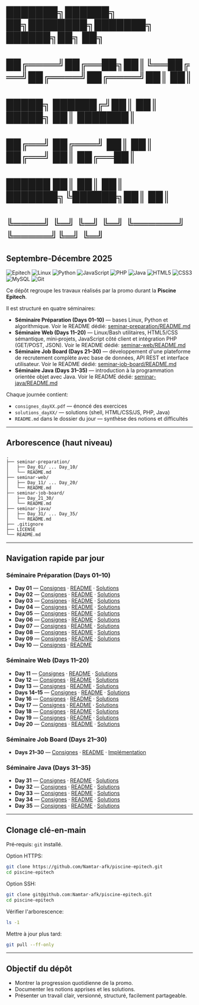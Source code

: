 # ███████╗██████╗ ██╗████████╗███████╗ ██████╗██╗  ██╗
# ██╔════╝██╔══██╗██║╚══██╔══╝██╔════╝██╔════╝██║  ██║
# █████╗  ██████╔╝██║   ██║   █████╗  ██║     ███████║
# ██╔══╝  ██╔═══╝ ██║   ██║   ██╔══╝  ██║     ██╔══██║
# ██████  ██║     ██║   ██║   ███████╗╚██████╗██║  ██║
# ╚════╝  ╚═╝     ╚═╝   ╚═╝   ╚══════╝ ╚═════╝╚═╝  ╚═╝
## Septembre-Décembre 2025

![Epitech](https://img.shields.io/badge/Epitech-0066CC?logo=epitech&logoColor=white)
![Linux](https://img.shields.io/badge/Linux-FCC624?logo=linux&logoColor=black)
![Python](https://img.shields.io/badge/Python-3776AB?logo=python&logoColor=white)
![JavaScript](https://img.shields.io/badge/JavaScript-F7DF1E?logo=javascript&logoColor=black)
![PHP](https://img.shields.io/badge/PHP-777BB4?logo=php&logoColor=white)
![Java](https://img.shields.io/badge/Java-ED8B00?logo=openjdk&logoColor=white)
![HTML5](https://img.shields.io/badge/HTML5-E34F26?logo=html5&logoColor=white)
![CSS3](https://img.shields.io/badge/CSS3-1572B6?logo=css3&logoColor=white)
![MySQL](https://img.shields.io/badge/MySQL-4479A1?logo=mysql&logoColor=white)
![Git](https://img.shields.io/badge/Git-F05032?logo=git&logoColor=white)

Ce dépôt regroupe les travaux réalisés par la promo durant la **Piscine Epitech**.

Il est structuré en quatre séminaires:
- **Séminaire Préparation (Days 01–10)** — bases Linux, Python et algorithmique. Voir le README dédié: [seminar-preparation/README.md](seminar-preparation/README.md)
- **Séminaire Web (Days 11–20)** — Linux/Bash utilitaires, HTML5/CSS sémantique, mini‑projets, JavaScript côté client et intégration PHP (GET/POST, JSON). Voir le README dédié: [seminar-web/README.md](seminar-web/README.md)
- **Séminaire Job Board (Days 21–30)** — développement d'une plateforme de recrutement complète avec base de données, API REST et interface utilisateur. Voir le README dédié: [seminar-job-board/README.md](seminar-job-board/README.md)
- **Séminaire Java (Days 31–35)** — introduction à la programmation orientée objet avec Java. Voir le README dédié: [seminar-java/README.md](seminar-java/README.md)

Chaque journée contient:
- `consignes_dayXX.pdf` — énoncé des exercices
- `solutions_dayXX/` — solutions (shell, HTML/CSS/JS, PHP, Java)
- `README.md` dans le dossier du jour — synthèse des notions et difficultés

---

## Arborescence (haut niveau)
```
.
├── seminar-preparation/
│   ├── Day_01/ ... Day_10/
│   └── README.md
├── seminar-web/
│   ├── Day_11/ ... Day_20/
│   └── README.md
├── seminar-job-board/
│   ├── Day_21_30/
│   └── README.md
├── seminar-java/
│   ├── Day_31/ ... Day_35/
│   └── README.md
├── .gitignore
├── LICENSE
└── README.md
```

---

## Navigation rapide par jour

### Séminaire Préparation (Days 01–10)
- **Day 01** — [Consignes](seminar-preparation/Day_01/consignes_day01.pdf) · [README](seminar-preparation/Day_01/README.md) · [Solutions](seminar-preparation/Day_01/solutions_day01/)
- **Day 02** — [Consignes](seminar-preparation/Day_02/consignes_day02.pdf) · [README](seminar-preparation/Day_02/README.md) · [Solutions](seminar-preparation/Day_02/solutions_day02/)
- **Day 03** — [Consignes](seminar-preparation/Day_03/consignes_day03.pdf) · [README](seminar-preparation/Day_03/README.md) · [Solutions](seminar-preparation/Day_03/solutions_day03/)
- **Day 04** — [Consignes](seminar-preparation/Day_04/consignes_day04.pdf) · [README](seminar-preparation/Day_04/README.md) · [Solutions](seminar-preparation/Day_04/solutions_day04/)
- **Day 05** — [Consignes](seminar-preparation/Day_05/consignes_day05.pdf) · [README](seminar-preparation/Day_05/README.md) · [Solutions](seminar-preparation/Day_05/solutions_day05/)
- **Day 06** — [Consignes](seminar-preparation/Day_06/consignes_day06.pdf) · [README](seminar-preparation/Day_06/README.md) · [Solutions](seminar-preparation/Day_06/solutions_day06/)
- **Day 07** — [Consignes](seminar-preparation/Day_07/consignes_day07.pdf) · [README](seminar-preparation/Day_07/README.md) · [Solutions](seminar-preparation/Day_07/solutions_day07/)
- **Day 08** — [Consignes](seminar-preparation/Day_08/consignes_day08.pdf) · [README](seminar-preparation/Day_08/README.md) · [Solutions](seminar-preparation/Day_08/solutions_day08/)
- **Day 09** — [Consignes](seminar-preparation/Day_09/consignes_day09.pdf) · [README](seminar-preparation/Day_09/README.md) · [Solutions](seminar-preparation/Day_09/hangman_game/)
- **Day 10** — [Consignes](seminar-preparation/Day_10/consignes_day10.pdf) · [README](seminar-preparation/Day_10/README.md)

### Séminaire Web (Days 11–20)
- **Day 11** — [Consignes](seminar-web/Day_11/consignes_day11.pdf) · [README](seminar-web/Day_11/README.md) · [Solutions](seminar-web/Day_11/solutions_day11/)
- **Day 12** — [Consignes](seminar-web/Day_12/consignes_day12.pdf) · [README](seminar-web/Day_12/README.md) · [Solutions](seminar-web/Day_12/solutions_day12/)
- **Day 13** — [Consignes](seminar-web/Day_13/consignes_day13.pdf) · [README](seminar-web/Day_13/README.md) · [Solutions](seminar-web/Day_13/solutions_day13/)
- **Days 14–15** — [Consignes](seminar-web/Day_14_15/consignes_day14-15.pdf) · [README](seminar-web/Day_14_15/README.md) · [Solutions](seminar-web/Day_14_15/solutions_day14_15/)
- **Day 16** — [Consignes](seminar-web/Day_16/consignes_day16.pdf) · [README](seminar-web/Day_16/README.md) · [Solutions](seminar-web/Day_16/solutions_day16/)
- **Day 17** — [Consignes](seminar-web/Day_17/consignes_day17.pdf) · [README](seminar-web/Day_17/README.md) · [Solutions](seminar-web/Day_17/solutions_day17/)
- **Day 18** — [Consignes](seminar-web/Day_18/consignes_day18.pdf) · [README](seminar-web/Day_18/README.md) · [Solutions](seminar-web/Day_18/solutions_day18/)
- **Day 19** — [Consignes](seminar-web/Day_19/consignes_day19.pdf) · [README](seminar-web/Day_19/README.md) · [Solutions](seminar-web/Day_19/solutions_day19/)
- **Day 20** — [Consignes](seminar-web/Day_20/consignes_day20.pdf) · [README](seminar-web/Day_20/README.md) · [Solutions](seminar-web/Day_20/solutions_day20/)

### Séminaire Job Board (Days 21–30)
- **Days 21–30** — [Consignes](seminar-job-board/Day_21_30/consignes_day21_30.pdf) · [README](seminar-job-board/README.md) · [Implémentation](seminar-job-board/Day_21_30/)

### Séminaire Java (Days 31–35)
- **Day 31** — [Consignes](seminar-java/Day_31/consignes_day31.pdf) · [README](seminar-java/Day_31/README.md) · [Solutions](seminar-java/Day_31/)
- **Day 32** — [Consignes](seminar-java/Day_32/consignes_day32.pdf) · [README](seminar-java/Day_32/README.md) · [Solutions](seminar-java/Day_32/)
- **Day 33** — [Consignes](seminar-java/Day_33/consignes_day33.pdf) · [README](seminar-java/Day_33/README.md) · [Solutions](seminar-java/Day_33/)
- **Day 34** — [Consignes](seminar-java/Day_34/consignes_day34.pdf) · [README](seminar-java/Day_34/README.md) · [Solutions](seminar-java/Day_34/)
- **Day 35** — [Consignes](seminar-java/Day_35/consignes_day35.pdf) · [README](seminar-java/Day_35/README.md) · [Solutions](seminar-java/Day_35/)

---

## Clonage clé‑en‑main

Pré‑requis: `git` installé.

Option HTTPS:
```bash
git clone https://github.com/Namtar-afk/piscine-epitech.git
cd piscine-epitech
```

Option SSH:
```bash
git clone git@github.com:Namtar-afk/piscine-epitech.git
cd piscine-epitech
```

Vérifier l'arborescence:
```bash
ls -1
```

Mettre à jour plus tard:
```bash
git pull --ff-only
```

---

## Objectif du dépôt

- Montrer la progression quotidienne de la promo.
- Documenter les notions apprises et les solutions.
- Présenter un travail clair, versionné, structuré, facilement partageable.
